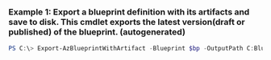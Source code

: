 ### Example 1: Export a blueprint definition with its artifacts and save to disk. This cmdlet exports the latest version(draft or published) of the blueprint. (autogenerated)
```powershell
PS C:\> Export-AzBlueprintWithArtifact -Blueprint $bp -OutputPath C:Blueprints
```


